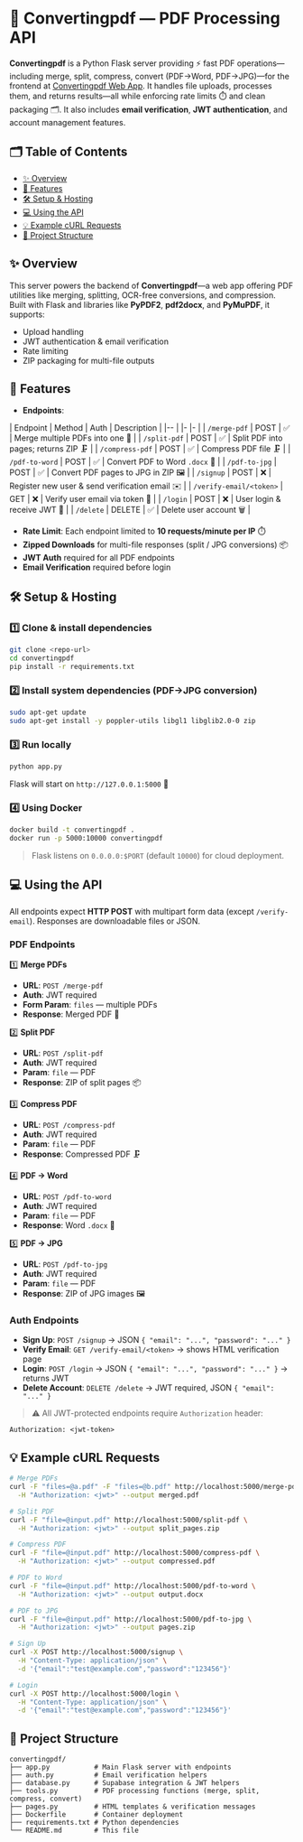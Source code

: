 # 📄 Convertingpdf — PDF Processing API

**Convertingpdf** is a Python Flask server providing ⚡ fast PDF operations—including merge, split, compress, convert (PDF→Word, PDF→JPG)—for the frontend at [Convertingpdf Web App](https://preview--quick-doc-tool.lovable.app/).
It handles file uploads, processes them, and returns results—all while enforcing rate limits ⏱️ and clean packaging 🗂️.
It also includes **email verification**, **JWT authentication**, and account management features.


## 🗂️ Table of Contents

* [✨ Overview](#-overview)
* [🚀 Features](#-features)
* [🛠️ Setup & Hosting](#️-setup--hosting)
* [💻 Using the API](#-using-the-api)
* [💡 Example cURL Requests](#-example-curl-requests)
* [📁 Project Structure](#-project-structure)


## ✨ Overview

This server powers the backend of **Convertingpdf**—a web app offering PDF utilities like merging, splitting, OCR-free conversions, and compression.
Built with Flask and libraries like **PyPDF2**, **pdf2docx**, and **PyMuPDF**, it supports:

* Upload handling
* JWT authentication & email verification
* Rate limiting
* ZIP packaging for multi-file outputs


## 🚀 Features

* **Endpoints**:

| Endpoint                | Method | Auth | Description                                    |
|-- | |- |- |
| `/merge-pdf`            | POST   | ✅    | Merge multiple PDFs into one 📎                |
| `/split-pdf`            | POST   | ✅    | Split PDF into pages; returns ZIP 🗜️          |
| `/compress-pdf`         | POST   | ✅    | Compress PDF file 🗜️                          |
| `/pdf-to-word`          | POST   | ✅    | Convert PDF to Word `.docx` 📝                 |
| `/pdf-to-jpg`           | POST   | ✅    | Convert PDF pages to JPG in ZIP 🖼️            |
| `/signup`               | POST   | ❌    | Register new user & send verification email ✉️ |
| `/verify-email/<token>` | GET    | ❌    | Verify user email via token 🔑                 |
| `/login`                | POST   | ❌    | User login & receive JWT 🔐                    |
| `/delete`               | DELETE | ✅    | Delete user account 🗑️                        |

* **Rate Limit**: Each endpoint limited to **10 requests/minute per IP** ⏱️
* **Zipped Downloads** for multi-file responses (split / JPG conversions) 📦
* **JWT Auth** required for all PDF endpoints
* **Email Verification** required before login


## 🛠️ Setup & Hosting

### 1️⃣ Clone & install dependencies

```bash
git clone <repo-url>
cd convertingpdf
pip install -r requirements.txt
```

### 2️⃣ Install system dependencies (PDF→JPG conversion)

```bash
sudo apt-get update
sudo apt-get install -y poppler-utils libgl1 libglib2.0-0 zip
```

### 3️⃣ Run locally

```bash
python app.py
```

Flask will start on `http://127.0.0.1:5000` 🚀

### 4️⃣ Using Docker

```bash
docker build -t convertingpdf .
docker run -p 5000:10000 convertingpdf
```

> Flask listens on `0.0.0.0:$PORT` (default `10000`) for cloud deployment.


## 💻 Using the API

All endpoints expect **HTTP POST** with multipart form data (except `/verify-email`). Responses are downloadable files or JSON.

### PDF Endpoints

1️⃣ **Merge PDFs**

* **URL**: `POST /merge-pdf`
* **Auth**: JWT required
* **Form Param**: `files` — multiple PDFs
* **Response**: Merged PDF 📎

2️⃣ **Split PDF**

* **URL**: `POST /split-pdf`
* **Auth**: JWT required
* **Param**: `file` — PDF
* **Response**: ZIP of split pages 📦

3️⃣ **Compress PDF**

* **URL**: `POST /compress-pdf`
* **Auth**: JWT required
* **Param**: `file` — PDF
* **Response**: Compressed PDF 🗜️

4️⃣ **PDF → Word**

* **URL**: `POST /pdf-to-word`
* **Auth**: JWT required
* **Param**: `file` — PDF
* **Response**: Word `.docx` 📝

5️⃣ **PDF → JPG**

* **URL**: `POST /pdf-to-jpg`
* **Auth**: JWT required
* **Param**: `file` — PDF
* **Response**: ZIP of JPG images 🖼️

### Auth Endpoints

* **Sign Up**: `POST /signup` → JSON `{ "email": "...", "password": "..." }`
* **Verify Email**: `GET /verify-email/<token>` → shows HTML verification page
* **Login**: `POST /login` → JSON `{ "email": "...", "password": "..." }` → returns JWT
* **Delete Account**: `DELETE /delete` → JWT required, JSON `{ "email": "..." }`

> ⚠️ All JWT-protected endpoints require `Authorization` header:

```http
Authorization: <jwt-token>
```


## 💡 Example cURL Requests

```bash
# Merge PDFs
curl -F "files=@a.pdf" -F "files=@b.pdf" http://localhost:5000/merge-pdf \
  -H "Authorization: <jwt>" --output merged.pdf

# Split PDF
curl -F "file=@input.pdf" http://localhost:5000/split-pdf \
  -H "Authorization: <jwt>" --output split_pages.zip

# Compress PDF
curl -F "file=@input.pdf" http://localhost:5000/compress-pdf \
  -H "Authorization: <jwt>" --output compressed.pdf

# PDF to Word
curl -F "file=@input.pdf" http://localhost:5000/pdf-to-word \
  -H "Authorization: <jwt>" --output output.docx

# PDF to JPG
curl -F "file=@input.pdf" http://localhost:5000/pdf-to-jpg \
  -H "Authorization: <jwt>" --output pages.zip

# Sign Up
curl -X POST http://localhost:5000/signup \
  -H "Content-Type: application/json" \
  -d '{"email":"test@example.com","password":"123456"}'

# Login
curl -X POST http://localhost:5000/login \
  -H "Content-Type: application/json" \
  -d '{"email":"test@example.com","password":"123456"}'
```


## 📁 Project Structure

```
convertingpdf/
├── app.py           # Main Flask server with endpoints
├── auth.py          # Email verification helpers
├── database.py      # Supabase integration & JWT helpers
├── tools.py         # PDF processing functions (merge, split, compress, convert)
├── pages.py         # HTML templates & verification messages
├── Dockerfile       # Container deployment
├── requirements.txt # Python dependencies
└── README.md        # This file
```

